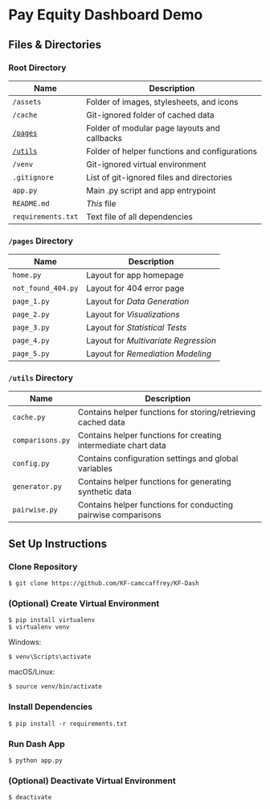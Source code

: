 
# Pay Equity Dashboard Demo

## Files & Directories
### Root Directory
| Name                         | Description
|------------------------------|----------------------------------------------
| `/assets`                    | Folder of images, stylesheets, and icons
| `/cache`                     | Git-ignored folder of cached data
| [`/pages`](#pages-directory) | Folder of modular page layouts and callbacks
| [`/utils`](#utils-directory) | Folder of helper functions and configurations
| `/venv`                      | Git-ignored virtual environment
| `.gitignore`                 | List of git-ignored files and directories
| `app.py`                     | Main .py script and app entrypoint
| `README.md`                  | *This* file
| `requirements.txt`           | Text file of all dependencies

### `/pages` Directory
| Name               | Description
|--------------------|-----------------------------------------
| `home.py`          | Layout for app homepage
| `not_found_404.py` | Layout for 404 error page
| `page_1.py`        | Layout for *Data Generation*
| `page_2.py`        | Layout for *Visualizations*
| `page_3.py`        | Layout for *Statistical Tests*
| `page_4.py`        | Layout for *Multivariate Regression*
| `page_5.py`        | Layout for *Remediation Modeling*

### `/utils` Directory
| Name            | Description
|-----------------|-----------------------------------------
| `cache.py`      | Contains helper functions for storing/retrieving cached data
| `comparisons.py` | Contains helper functions for creating intermediate chart data
| `config.py`     | Contains configuration settings and global variables
| `generator.py`  | Contains helper functions for generating synthetic data
| `pairwise.py`   | Contains helper functions for conducting pairwise comparisons


## Set Up Instructions

### Clone Repository
```console
$ git clone https://github.com/KF-camccaffrey/KF-Dash
 ```

### (Optional) Create Virtual Environment
```console
$ pip install virtualenv
$ virtualenv venv
```

Windows:
```console
$ venv\Scripts\activate
 ```

macOS/Linux:
```console
$ source venv/bin/activate
```

### Install Dependencies
```console
$ pip install -r requirements.txt
```

### Run Dash App
```console
$ python app.py
```

### (Optional) Deactivate Virtual Environment
```console
$ deactivate
```
